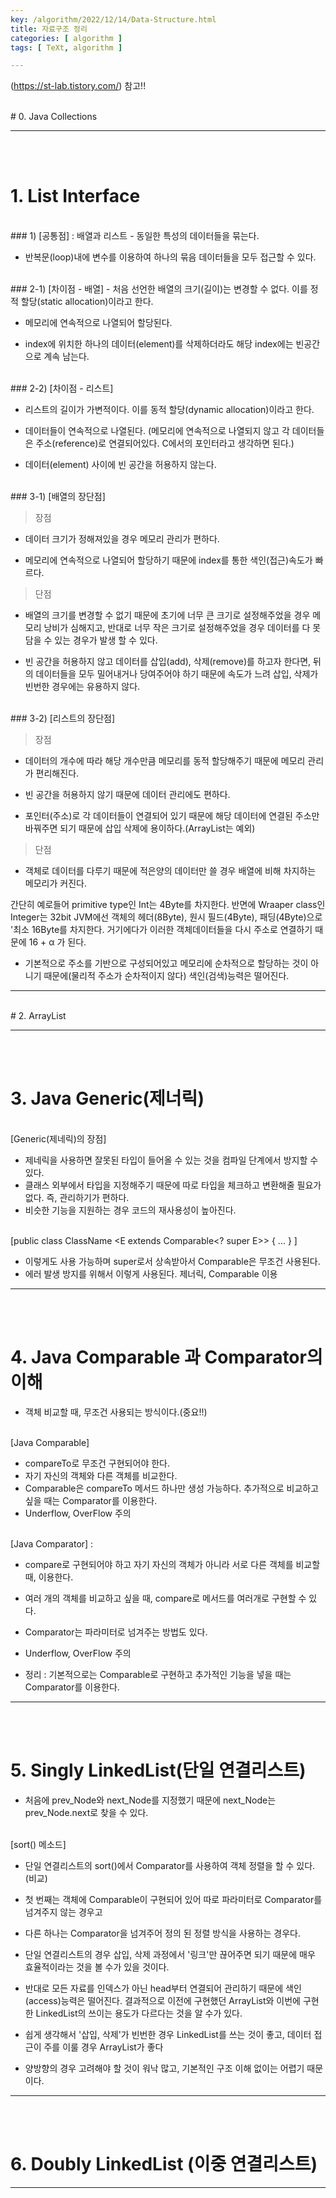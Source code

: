 ```yaml
---
key: /algorithm/2022/12/14/Data-Structure.html
title: 자료구조 정리
categories: [ algorithm ]
tags: [ TeXt, algorithm ]

---
```

(https://st-lab.tistory.com/) 참고!!


<br>
# 0. Java Collections

---
<br><br> 
# 1. List Interface

<br> 
### 1) [공통점] : 배열과 리스트
- 동일한 특성의 데이터들을 묶는다.

- 반복문(loop)내에 변수를 이용하여 하나의 묶음 데이터들을 모두 접근할 수 있다.

 
<br> 
### 2-1) [차이점 - 배열]
- 처음 선언한 배열의 크기(길이)는 변경할 수 없다. 이를 정적 할당(static allocation)이라고 한다.

- 메모리에 연속적으로 나열되어 할당된다.

- index에 위치한 하나의 데이터(element)를 삭제하더라도 해당 index에는 빈공간으로 계속 남는다. 



<br> 
### 2-2) [차이점 - 리스트]

- 리스트의 길이가 가변적이다. 이를 동적 할당(dynamic allocation)이라고 한다.

- 데이터들이 연속적으로 나열된다. (메모리에 연속적으로 나열되지 않고 각 데이터들은 주소(reference)로 연결되어있다. C에서의 포인터라고 생각하면 된다.)

- 데이터(element) 사이에 빈 공간을 허용하지 않는다.


<br> 
### 3-1) [배열의 장단점]

>장점

- 데이터 크기가 정해져있을 경우 메모리 관리가 편하다.

- 메모리에 연속적으로 나열되어 할당하기 때문에 index를 통한 색인(접근)속도가 빠르다.

 

>단점

- 배열의 크기를 변경할 수 없기 때문에 초기에 너무 큰 크기로 설정해주었을 경우 메모리 낭비가 심해지고, 반대로 너무 작은 크기로 설정해주었을 경우 데이터를 다 못담을 수 있는 경우가 발생 할 수 있다.

- 빈 공간을 허용하지 않고 데이터를 삽입(add), 삭제(remove)를 하고자 한다면, 뒤의 데이터들을 모두 밀어내거나 당여주어야 하기 때문에 속도가 느려 삽입, 삭제가 빈번한 경우에는 유용하지 않다.

 

<br> 
### 3-2) [리스트의 장단점]

 
>장점

- 데이터의 개수에 따라 해당 개수만큼 메모리를 동적 할당해주기 때문에 메모리 관리가 편리해진다.

- 빈 공간을 허용하지 않기 때문에 데이터 관리에도 편하다.

- 포인터(주소)로 각 데이터들이 연결되어 있기 때문에 해당 데이터에 연결된 주소만 바꿔주면 되기 때문에 삽입 삭제에 용이하다.(ArrayList는 예외)

 
>단점

- 객체로 데이터를 다루기 때문에 적은양의 데이터만 쓸 경우 배열에 비해 차지하는 메모리가 커진다.

간단히 예로들어 primitive type인 Int는 4Byte를 차지한다. 반면에 Wraaper class인 Integer는 32bit JVM에선 객체의 헤더(8Byte), 원시 필드(4Byte), 패딩(4Byte)으로 '최소 16Byte를 차지한다. 거기에다가 이러한 객체데이터들을 다시 주소로 연결하기 때문에 16 + α 가 된다.

- 기본적으로 주소를 기반으로 구성되어있고 메모리에 순차적으로 할당하는 것이 아니기 때문에(물리적 주소가 순차적이지 않다) 색인(검색)능력은 떨어진다.

---

<br> # 2. ArrayList


---

<br><br>
# 3. Java Generic(제너릭)

<br>[Generic(제네릭)의 장점]
- 제네릭을 사용하면 잘못된 타입이 들어올 수 있는 것을 컴파일 단계에서 방지할 수 있다.
- 클래스 외부에서 타입을 지정해주기 때문에 따로 타입을 체크하고 변환해줄 필요가 없다. 즉, 관리하기가 편하다.
- 비슷한 기능을 지원하는 경우 코드의 재사용성이 높아진다.


<br>[public class ClassName <E extends Comparable<? super E>> { ... } ]
- 이렇게도 사용 가능하며 super로서 상속받아서 Comparable은 무조건 사용된다.
- 에러 발생 방지를 위해서 이렇게 사용된다. 제너릭, Comparable 이용

---

<br><br>
# 4. Java Comparable 과 Comparator의 이해 

- 객체 비교할 때, 무조건 사용되는 방식이다.(중요!!)

<br>[Java Comparable]
- compareTo로 무조건 구현되어야 한다.
- 자기 자신의 객체와 다른 객체를 비교한다. 
- Comparable은 compareTo 메서드 하나만 생성 가능하다. 추가적으로 비교하고 싶을 때는 Comparator를 이용한다.
- Underflow, OverFlow 주의

<br>[Java Comparator] :
- compare로  구현되어야 하고 자기 자신의 객체가 아니라 서로 다른 객체를 비교할 때, 이용한다. 
- 여러 개의 객체를 비교하고 싶을 때, compare로 메서드를 여러개로 구현할 수 있다.
- Comparator는 파라미터로 넘겨주는 방법도 있다.
- Underflow, OverFlow 주의

- 정리 : 기본적으로는 Comparable로 구현하고 추가적인 기능을 넣을 때는 Comparator를 이용한다.

---

<br><br>
# 5. Singly LinkedList(단일 연결리스트)

- 처음에 prev_Node와 next_Node를 지정했기 때문에 next_Node는 prev_Node.next로 찾을 수 있다.


<br>[sort() 메소드] 
- 단일 연결리스트의 sort()에서 Comparator를 사용하여 객체 정렬을 할 수 있다.(비교)

- 첫 번째는 객체에 Comparable이 구현되어 있어 따로 파라미터로 Comparator를 넘겨주지 않는 경우고
- 다른 하나는 Comparator을 넘겨주어 정의 된 정렬 방식을 사용하는 경우다.

- 단일 연결리스트의 경우 삽입, 삭제 과정에서 '링크'만 끊어주면 되기 때문에 매우 효율적이라는 것을 볼 수가 있을 것이다.

- 반대로 모든 자료를 인덱스가 아닌 head부터 연결되어 관리하기 때문에 색인(access)능력은 떨어진다. 결과적으로 이전에 구현했던 ArrayList와 이번에 구현한 LinkedList의 쓰이는 용도가 다르다는 것을 알 수가 있다.

- 쉽게 생각해서 '삽입, 삭제'가 빈번한 경우 LinkedList를 쓰는 것이 좋고, 데이터 접근이 주를 이룰 경우 ArrayList가 좋다

- 양방향의 경우 고려해야 할 것이 워낙 많고, 기본적인 구조 이해 없이는 어렵기 때문이다.

---

<br><br>
# 6. Doubly LinkedList (이중 연결리스트)

---





